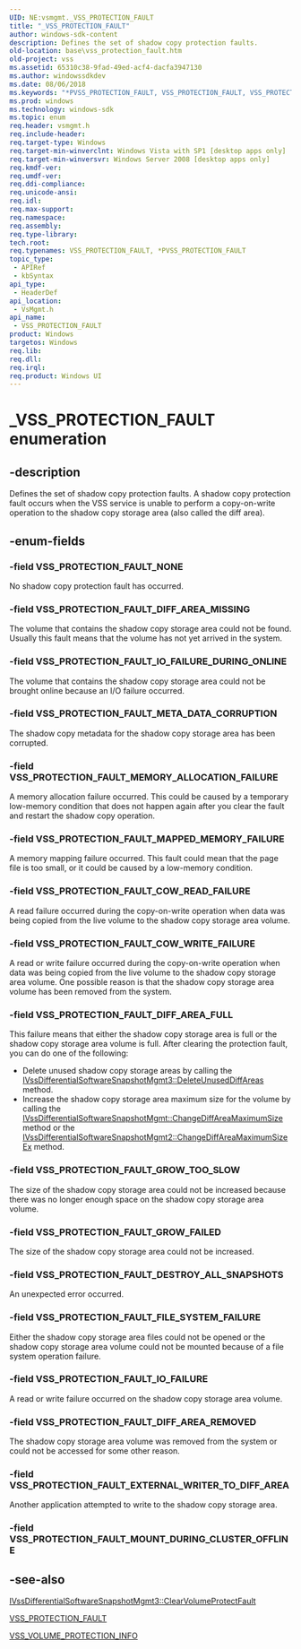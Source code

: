 ```yaml
---
UID: NE:vsmgmt._VSS_PROTECTION_FAULT
title: "_VSS_PROTECTION_FAULT"
author: windows-sdk-content
description: Defines the set of shadow copy protection faults.
old-location: base\vss_protection_fault.htm
old-project: vss
ms.assetid: 65310c38-9fad-49ed-acf4-dacfa3947130
ms.author: windowssdkdev
ms.date: 08/06/2018
ms.keywords: "*PVSS_PROTECTION_FAULT, VSS_PROTECTION_FAULT, VSS_PROTECTION_FAULT enumeration, VSS_PROTECTION_FAULT_COW_READ_FAILURE, VSS_PROTECTION_FAULT_COW_WRITE_FAILURE, VSS_PROTECTION_FAULT_DESTROY_ALL_SNAPSHOTS, VSS_PROTECTION_FAULT_DIFF_AREA_FULL, VSS_PROTECTION_FAULT_DIFF_AREA_MISSING, VSS_PROTECTION_FAULT_DIFF_AREA_REMOVED, VSS_PROTECTION_FAULT_EXTERNAL_WRITER_TO_DIFF_AREA, VSS_PROTECTION_FAULT_FILE_SYSTEM_FAILURE, VSS_PROTECTION_FAULT_GROW_FAILED, VSS_PROTECTION_FAULT_GROW_TOO_SLOW, VSS_PROTECTION_FAULT_IO_FAILURE, VSS_PROTECTION_FAULT_IO_FAILURE_DURING_ONLINE, VSS_PROTECTION_FAULT_MAPPED_MEMORY_FAILURE, VSS_PROTECTION_FAULT_MEMORY_ALLOCATION_FAILURE, VSS_PROTECTION_FAULT_META_DATA_CORRUPTION, VSS_PROTECTION_FAULT_NONE, _VSS_PROTECTION_FAULT, base.vss_protection_fault, vsmgmt/VSS_PROTECTION_FAULT, vsmgmt/VSS_PROTECTION_FAULT_COW_READ_FAILURE, vsmgmt/VSS_PROTECTION_FAULT_COW_WRITE_FAILURE, vsmgmt/VSS_PROTECTION_FAULT_DESTROY_ALL_SNAPSHOTS, vsmgmt/VSS_PROTECTION_FAULT_DIFF_AREA_FULL, vsmgmt/VSS_PROTECTION_FAULT_DIFF_AREA_MISSING, vsmgmt/VSS_PROTECTION_FAULT_DIFF_AREA_REMOVED, vsmgmt/VSS_PROTECTION_FAULT_EXTERNAL_WRITER_TO_DIFF_AREA, vsmgmt/VSS_PROTECTION_FAULT_FILE_SYSTEM_FAILURE, vsmgmt/VSS_PROTECTION_FAULT_GROW_FAILED, vsmgmt/VSS_PROTECTION_FAULT_GROW_TOO_SLOW, vsmgmt/VSS_PROTECTION_FAULT_IO_FAILURE, vsmgmt/VSS_PROTECTION_FAULT_IO_FAILURE_DURING_ONLINE, vsmgmt/VSS_PROTECTION_FAULT_MAPPED_MEMORY_FAILURE, vsmgmt/VSS_PROTECTION_FAULT_MEMORY_ALLOCATION_FAILURE, vsmgmt/VSS_PROTECTION_FAULT_META_DATA_CORRUPTION, vsmgmt/VSS_PROTECTION_FAULT_NONE"
ms.prod: windows
ms.technology: windows-sdk
ms.topic: enum
req.header: vsmgmt.h
req.include-header: 
req.target-type: Windows
req.target-min-winverclnt: Windows Vista with SP1 [desktop apps only]
req.target-min-winversvr: Windows Server 2008 [desktop apps only]
req.kmdf-ver: 
req.umdf-ver: 
req.ddi-compliance: 
req.unicode-ansi: 
req.idl: 
req.max-support: 
req.namespace: 
req.assembly: 
req.type-library: 
tech.root: 
req.typenames: VSS_PROTECTION_FAULT, *PVSS_PROTECTION_FAULT
topic_type:
 - APIRef
 - kbSyntax
api_type:
 - HeaderDef
api_location:
 - VsMgmt.h
api_name:
 - VSS_PROTECTION_FAULT
product: Windows
targetos: Windows
req.lib: 
req.dll: 
req.irql: 
req.product: Windows UI
---
```


# _VSS_PROTECTION_FAULT enumeration


## -description


Defines the set of shadow copy protection faults. A shadow copy protection fault occurs when the VSS service is unable to perform a copy-on-write operation to the shadow copy storage area (also called the diff area).


## -enum-fields




### -field VSS_PROTECTION_FAULT_NONE

No shadow copy protection fault has occurred.


### -field VSS_PROTECTION_FAULT_DIFF_AREA_MISSING

The volume that contains the shadow copy storage area could not be found. Usually this fault means that the volume has not yet arrived in the system.


### -field VSS_PROTECTION_FAULT_IO_FAILURE_DURING_ONLINE

The volume that contains the shadow copy storage area could not be brought online because an I/O  failure occurred.


### -field VSS_PROTECTION_FAULT_META_DATA_CORRUPTION

The shadow copy metadata for the shadow copy storage area has been corrupted.


### -field VSS_PROTECTION_FAULT_MEMORY_ALLOCATION_FAILURE

A memory allocation failure occurred. This could be caused by a temporary low-memory condition that does  not happen again after you clear the fault and restart the shadow copy operation.


### -field VSS_PROTECTION_FAULT_MAPPED_MEMORY_FAILURE

A memory mapping failure occurred. This fault could mean that the  page file is too small, or it could be caused by a low-memory condition.


### -field VSS_PROTECTION_FAULT_COW_READ_FAILURE

A read failure occurred during the copy-on-write operation when data was being copied from the live volume to the shadow copy storage area volume.


### -field VSS_PROTECTION_FAULT_COW_WRITE_FAILURE

A read or write failure occurred during the copy-on-write operation when data was being copied from the live volume to the shadow copy storage area volume. One possible reason is that the shadow copy storage area volume has been removed from the system.


### -field VSS_PROTECTION_FAULT_DIFF_AREA_FULL

This failure means that either the shadow copy storage area is full or the shadow copy storage area volume is full. After clearing the protection fault, you can do one of the following:

<ul>
<li>Delete unused shadow copy storage areas by calling the <a href="https://msdn.microsoft.com/daa23f2c-8342-4387-800a-def5951896ee">IVssDifferentialSoftwareSnapshotMgmt3::DeleteUnusedDiffAreas</a> method.</li>
<li>Increase the shadow copy storage area maximum size for the volume by calling the <a href="https://msdn.microsoft.com/c7773fa8-6b43-46bf-b644-0016b261c080">IVssDifferentialSoftwareSnapshotMgmt::ChangeDiffAreaMaximumSize</a> method or the <a href="https://msdn.microsoft.com/9ba621d5-32ec-4512-a18f-dbdadbd3ff09">IVssDifferentialSoftwareSnapshotMgmt2::ChangeDiffAreaMaximumSizeEx</a> method.</li>
</ul>

### -field VSS_PROTECTION_FAULT_GROW_TOO_SLOW

The size of the shadow copy storage area could not be increased because there was no longer enough space on the shadow copy storage area volume.


### -field VSS_PROTECTION_FAULT_GROW_FAILED

The size of the shadow copy storage area could not be increased.


### -field VSS_PROTECTION_FAULT_DESTROY_ALL_SNAPSHOTS

An unexpected error occurred.


### -field VSS_PROTECTION_FAULT_FILE_SYSTEM_FAILURE

Either the shadow copy storage area files could not be opened or the shadow copy storage area volume could not be mounted because of a file system operation failure.


### -field VSS_PROTECTION_FAULT_IO_FAILURE

A read or write failure occurred on the shadow copy storage area volume.


### -field VSS_PROTECTION_FAULT_DIFF_AREA_REMOVED

The shadow copy storage area volume was removed from the system or could not be accessed for some other reason.


### -field VSS_PROTECTION_FAULT_EXTERNAL_WRITER_TO_DIFF_AREA

Another application attempted to write  to the shadow copy storage area.


### -field VSS_PROTECTION_FAULT_MOUNT_DURING_CLUSTER_OFFLINE




## -see-also




<a href="https://msdn.microsoft.com/07257d34-23b1-47bf-b613-f65f5d2a977e">IVssDifferentialSoftwareSnapshotMgmt3::ClearVolumeProtectFault</a>



<a href="https://msdn.microsoft.com/65310c38-9fad-49ed-acf4-dacfa3947130">VSS_PROTECTION_FAULT</a>



<a href="https://msdn.microsoft.com/46cdc46e-fc44-452a-8aae-e47c12deedb4">VSS_VOLUME_PROTECTION_INFO</a>
 

 

